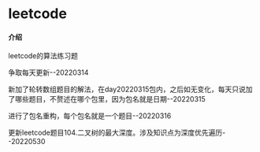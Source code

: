 # leetcode

#### 介绍

leetcode的算法练习题

争取每天更新--20220314

新加了轮转数组题目的解法，在day20220315包内，之后如无变化，每天只说加了哪些题目，不赘述在哪个包里，因为包名就是日期--20220315

进行了包名重构，每个包名就是一个题目--20220316

更新leetcode题目104.二叉树的最大深度。涉及知识点为深度优先遍历--20220530
